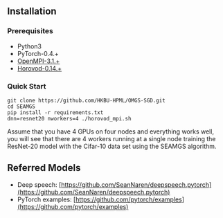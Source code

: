 
## Installation
### Prerequisites
- Python3
- PyTorch-0.4.+
- [OpenMPI-3.1.+](https://www.open-mpi.org/software/ompi/v3.1/)
- [Horovod-0.14.+](https://github.com/horovod/horovod)

### Quick Start
```
git clone https://github.com/HKBU-HPML/OMGS-SGD.git
cd SEAMGS
pip install -r requirements.txt
dnn=resnet20 nworkers=4 ./horovod_mpi.sh
```
Assume that you have 4 GPUs on four nodes and everything works well, you will see that there are 4 workers running at a single node training the ResNet-20 model with the Cifar-10 data set using the SEAMGS algorithm.

## Referred Models
- Deep speech: [https://github.com/SeanNaren/deepspeech.pytorch](https://github.com/SeanNaren/deepspeech.pytorch)
- PyTorch examples: [https://github.com/pytorch/examples](https://github.com/pytorch/examples)

